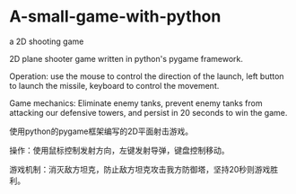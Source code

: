 # A-small-game-with-python
a 2D shooting game

2D plane shooter game written in python's pygame framework.

Operation: use the mouse to control the direction of the launch, left button to launch the missile, keyboard to control the movement.

Game mechanics: Eliminate enemy tanks, prevent enemy tanks from attacking our defensive towers, and persist in 20 seconds to win the game.

使用python的pygame框架编写的2D平面射击游戏。

操作：使用鼠标控制发射方向，左键发射导弹，键盘控制移动。

游戏机制：消灭敌方坦克，防止敌方坦克攻击我方防御塔，坚持20秒则游戏胜利。
